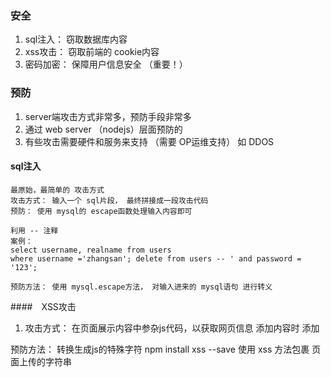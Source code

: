### 安全

1. sql注入： 窃取数据库内容
2. xss攻击： 窃取前端的 cookie内容
3. 密码加密： 保障用户信息安全 （重要！）

### 预防
1. server端攻击方式非常多，预防手段非常多
2. 通过 web server （nodejs）层面预防的
3. 有些攻击需要硬件和服务来支持 （需要 OP运维支持） 如 DDOS


#### sql注入 
    最原始，最简单的 攻击方式
    攻击方式： 输入一个 sql片段， 最终拼接成一段攻击代码
    预防： 使用 mysql的 escape函数处理输入内容即可

    利用 -- 注释
    案例：
    select username, realname from users
    where username ='zhangsan'; delete from users -- ' and password = '123';
    
    预防方法： 使用 mysql.escape方法， 对输入进来的 mysql语句 进行转义

####　XSS攻击
1. 攻击方式： 在页面展示内容中参杂js代码，以获取网页信息
    添加内容时 添加 <script>alert(document.cookie)</script>

预防方法： 转换生成js的特殊字符
   npm install xss --save 
   使用 xss 方法包裹 页面上传的字符串